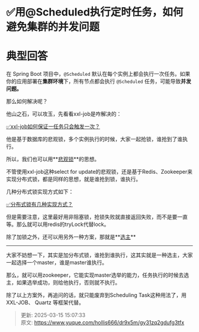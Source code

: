 # ✅用@Scheduled执行定时任务，如何避免集群的并发问题

# 典型回答


在 Spring Boot 项目中，`@Scheduled` 默认在每个实例上都会执行一次任务。如果你的应用部署在**集群环境**下，所有节点都会执行 `@Scheduled` 任务，可能导致**并发问题。**



那么如何解决呢？



他山之石，可以攻玉，先看看xxl-job是咋解决的：



[✅xxl-job如何保证一任务只会触发一次？](https://www.yuque.com/hollis666/dr9x5m/kgrtbyygyu5wnsgx)



他是基于数据库的悲观锁，多个实例执行的时候，大家一起抢锁，谁抢到了谁执行。



所以，我们也可以用**<u>悲观锁</u>**的思想。



不管使用xxl-job这种select for update的悲观锁，还是基于Redis、Zookeeper来实现分布式锁，都是同样的思想，就是谁抢到锁，谁执行。



几种分布式锁实现方式如下：



[✅分布式锁有几种实现方式？](https://www.yuque.com/hollis666/dr9x5m/fvnr41)



但是需要注意，这里最好用非阻塞锁，抢锁失败就直接返回失败，而不是要一直等。那么就可以用redis的tryLock代替lock。



除了加锁之外，还可以用另外一种方案，那就是**<u>选主</u>**

****

大家不妨想一下，其实是加分布式锁，谁抢到谁执行，这其实就是一种选主，大家一起选择一个master，谁是master谁执行。



那么，就可以用zookeeper，它能实现master选举的能力，任务执行的时候去选主，如果选举成功，则给他执行，否则就不执行。



除了以上方案外，再追问的话，就只能废弃到Scheduling Task这种用法了，用XXL-JOB、 Quartz  等框架代替。



> 更新: 2025-03-15 15:07:33  
> 原文: <https://www.yuque.com/hollis666/dr9x5m/gy31zq2gdufg3tfx>